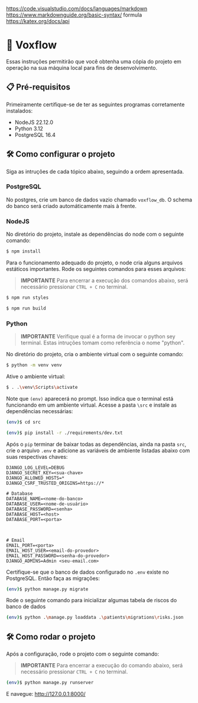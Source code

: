 https://code.visualstudio.com/docs/languages/markdown
https://www.markdownguide.org/basic-syntax/
formula
https://katex.org/docs/api


# 🚀 Voxflow

Essas instruções permitirão que você obtenha uma cópia do projeto em operação na sua máquina local para fins de desenvolvimento.

## 📋 Pré-requisitos

Primeiramente certifique-se de ter as seguintes programas corretamente instalados:

- NodeJS 22.12.0
- Python 3.12
- PostgreSQL 16.4

## 🛠️ Como configurar o projeto

Siga as intruções de cada tópico abaixo, seguindo a ordem apresentada.

### PostgreSQL

No postgres, crie um banco de dados vazio chamado `voxflow_db`. O schema do banco será criado automáticamente mais à frente.

### NodeJS

No diretório do projeto, instale as dependências do node com o seguinte comando:

```sh
$ npm install
```

Para o funcionamento adequado do projeto, o node cria alguns arquivos estáticos importantes. Rode os seguintes comandos para esses arquivos:

> **IMPORTANTE** Para encerrar a execução dos comandos abaixo, será necessário pressionar `CTRL + C` no terminal.

```sh
$ npm run styles
```

```sh
$ npm run build
```

### Python

> **IMPORTANTE** Verifique qual é a forma de invocar o python sey terminal. Estas intruções tomam como referência o nome "python".

No diretório do projeto, cria o ambiente virtual com o seguinte comando:

```sh
$ python -m venv venv
```

Ative o ambiente virtual:

```sh
$ . .\venv\Scripts\activate
```

Note que `(env)` aparecerá no prompt. Isso indica que o terminal está funcionando em um ambiente virtual. Acesse a pasta `\src` e instale as dependências necessárias:

```sh
(env)$ cd src
```

```sh
(env)$ pip install -r ./requirements/dev.txt
```

Após o `pip` terminar de baixar todas as dependências, ainda na pasta `src`, crie o arquivo `.env` e adicione as variáveis de ambiente listadas abaixo com suas respectivas chaves:

```
DJANGO_LOG_LEVEL=DEBUG
DJANGO_SECRET_KEY=<sua-chave>
DJANGO_ALLOWED_HOSTS=*
DJANGO_CSRF_TRUSTED_ORIGINS=https://*

# Database
DATABASE_NAME=<nome-do-banco>
DATABASE_USER=<nome-de-usuário>
DATABASE_PASSWORD=<senha>
DATABASE_HOST=<host>
DATABASE_PORT=<porta>



# Email
EMAIL_PORT=<porta>
EMAIL_HOST_USER=<email-do-provedor>
EMAIL_HOST_PASSWORD=<senha-do-provedor>
DJANGO_ADMINS=Admin <seu-email.com>

```

Certifique-se que o banco de dados configurado no `.env` existe no PostgreSQL. Então faça as migrações:

```sh
(env)$ python manage.py migrate
```

Rode o seguinte comando para inicializar algumas tabela de riscos do banco de dados

```sh
(env)$ python .\manage.py loaddata .\patients\migrations\risks.json
```

## 🛠️ Como rodar o projeto

Após a configuração, rode o projeto com o seguinte comando:

> **IMPORTANTE** Para encerrar a execução do comando abaixo, será necessário pressionar `CTRL + C` no terminal.

```sh
(env)$ python manage.py runserver
```

E navegue: <a href="http://127.0.0.1:8000/">http://127.0.0.1:8000/</a>
